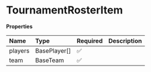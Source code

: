 # TournamentRosterItem

**Properties**

| Name    | Type         | Required | Description |
| :------ | :----------- | :------- | :---------- |
| players | BasePlayer[] | ✅       |             |
| team    | BaseTeam     | ✅       |             |

<!-- This file was generated by liblab | https://liblab.com/ -->
